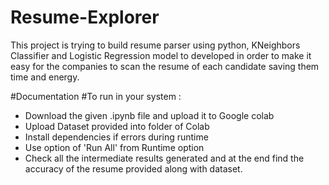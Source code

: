# Resume-Explorer
This project is trying to build resume parser using python, KNeighbors Classifier and Logistic Regression model to developed in order to make it easy for the companies to scan the resume of each candidate saving them time and energy.

#Documentation
#To run in your system :
- Download the given .ipynb file and upload it to Google colab
- Upload Dataset provided into folder of Colab
- Install dependencies if errors during runtime
- Use option of 'Run All' from Runtime option
- Check all the intermediate results generated and at the end find the accuracy of the resume provided along with dataset.
